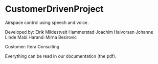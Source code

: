 CustomerDrivenProject
=====================

Airspace control using speech and voice.

Developed by:
Eirik Mildestveit Hammerstad
Joachim Halvorsen
Johanne Linde
Mabi Harandi
Mirna Besirovic

Customer:
Itera Consulting

Everything can be read in our documentation (the pdf).
